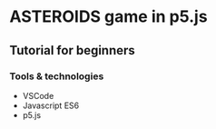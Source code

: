 # ASTEROIDS game in p5.js
## Tutorial for beginners

### Tools & technologies
* VSCode
* Javascript ES6
* p5.js